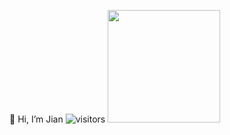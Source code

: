 👋 Hi, I’m Jian
![visitors](https://visitor-badge.glitch.me/badge?page_id=page.id)
<img height="180em" src="https://github-readme-stats.vercel.app/api?username=OursCat&show_icons=true&hide_border=true&&count_private=true&include_all_commits=true" />
